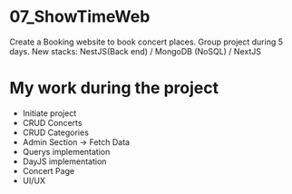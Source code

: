 # 07_ShowTimeWeb
Create a Booking website to book concert places. Group project during 5 days.
New stacks: NestJS(Back end) / MongoDB (NoSQL) / NextJS

# My work during the project
- Initiate project
- CRUD Concerts
- CRUD Categories
- Admin Section -> Fetch Data
- Querys implementation
- DayJS implementation
- Concert Page
- UI/UX
